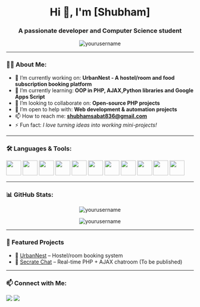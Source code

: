 <h1 align="center">Hi 👋, I'm [Shubham]</h1>
<h3 align="center">A passionate developer and Computer Science student</h3>

<p align="center">
  <img src="https://komarev.com/ghpvc/?username=s1ub1am&label=Profile%20views&color=0e75b6&style=flat" alt="yourusername" />
</p>

---

### 👨‍💻 About Me:

- 🔭 I’m currently working on: **UrbanNest - A hostel/room and food subscription booking platform**
- 🌱 I’m currently learning: **OOP in PHP, AJAX,Python libraries and Google Apps Script**
- 👯 I’m looking to collaborate on: **Open-source PHP projects**
- 🤝 I’m open to help with: **Web development & automation projects**
- 📫 How to reach me: **shubhamsabat836@gmail.com**
- ⚡ Fun fact: *I love turning ideas into working mini-projects!*

---

### 🛠️ Languages & Tools:

<p align="left">
  <!-- Web -->
  <img src="https://cdn.jsdelivr.net/gh/devicons/devicon/icons/html5/html5-original.svg" width="40" height="40"/>
  <img src="https://cdn.jsdelivr.net/gh/devicons/devicon/icons/css3/css3-original.svg" width="40" height="40"/>
  <img src="https://cdn.jsdelivr.net/gh/devicons/devicon/icons/javascript/javascript-original.svg" width="40" height="40"/>
  <img src="https://cdn.jsdelivr.net/gh/devicons/devicon/icons/php/php-original.svg" width="40" height="40"/>
  <img src="https://cdn.jsdelivr.net/gh/devicons/devicon/icons/mysql/mysql-original.svg" width="40" height="40"/>
  
  <!-- Programming -->
  <img src="https://cdn.jsdelivr.net/gh/devicons/devicon/icons/c/c-original.svg" width="40" height="40"/>
  <img src="https://cdn.jsdelivr.net/gh/devicons/devicon/icons/cplusplus/cplusplus-original.svg" width="40" height="40"/>
  <img src="https://cdn.jsdelivr.net/gh/devicons/devicon/icons/python/python-original.svg" width="40" height="40"/>
  <img src="https://cdn.jsdelivr.net/gh/devicons/devicon/icons/java/java-original.svg" width="40" height="40"/>

  <!-- Tools -->
  <img src="https://cdn.jsdelivr.net/gh/devicons/devicon/icons/github/github-original.svg" width="40" height="40"/>
  <img src="https://cdn.jsdelivr.net/gh/devicons/devicon/icons/vscode/vscode-original.svg" width="40" height="40"/>
</p>

---

### 📊 GitHub Stats:

<p align="center">
  <img src="https://github-readme-stats.vercel.app/api?username=s1ub1am&show_icons=true&theme=tokyonight" alt="yourusername" />
</p>
<p align="center">
  <img src="https://github-readme-streak-stats.herokuapp.com/?user=s1ub1am&theme=tokyonight" alt="yourusername" />
</p>

---

### 📌 Featured Projects

- 🎯 [UrbanNest](http://urbannest.42web.io/) – Hostel/room booking system
- 💬 [Secrate Chat]() – Real-time PHP + AJAX chatroom (To be published)

---

### 📫 Connect with Me:

<p>
  <a href="https://linkedin.com/in/shubham-s-p2105"><img src="https://img.shields.io/badge/LinkedIn-blue?style=for-the-badge&logo=linkedin" /></a>
  <a href="mailto:shubhamsabat836@gmail.com"><img src="https://img.shields.io/badge/Gmail-red?style=for-the-badge&logo=gmail" /></a>
</p>
